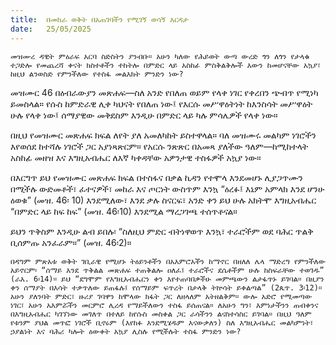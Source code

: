 ```yaml
---
title:  በመከራ ወቅት በአጠገባችን የሚገኝ ወሳኝ እርዳታ
date:   25/05/2025
---
```


`መዝሙረ ዳዊት ምዕራፍ አርባ ስድስትን ያንብቡ። አሁን ካለው የሕይወት ውጣ ውረድ ጎን ለጎን የታላቁ ተጋድሎ የመጨረሻ ቀናት ክስተቶችን ተከትሎ በምድር ላይ አስከፊ ምስቅልቅሎች እውን ከመሆናቸው አኳያ፣ ከዚህ ልንወስድ የምንችለው የተስፋ መልእክት ምንድን ነው?`

መዝሙር 46 በዕብራውያን መጽሐፍ—ስለ አንድ የበለጠ ወይም የላቀ ነገር የቀረበን ጭብጥ የሚነካ ይመስላል። የሱስ ከምድራዊ ሊቀ ካህናት የበለጠ ነው፤ የእርሱ መሥዋዕትነት ከእንስሳት መሥዋዕት ሁሉ የላቀ ነው፤ ሰማያዊው መቅደስም እንዲሁ በምድር ላይ ካሉ ምሳሌዎች የላቀ ነው።

በዚህ የመዝሙር መጽሐፍ ክፍል ለየት ያለ አመለካከት ይስተዋላል። ባለ መዝሙሩ መልካም ነገሮችን እየወሰደ ከተሻሉ ነገሮች ጋር አያነጻጽርም። የአርሱ ንጽጽር በአመጻ ያለችው ዓለም—ከሚከተላት አስከፊ መዘዝ እና እግዚአብሔር ለእኛ ካቀዳቸው አዎንታዊ ተስፋዎች አኳያ ነው።

በእርግጥ ይህ የመዝሙር መጽሐፍ ክፍል በተስፋና በቃል ኪዳን የተሞላ እንደመሆኑ ሊያጋጥሙን በሚችሉ ውድመቶች፣ ፈተናዎች፣ መከራ እና ጦርነት ውስጥም እንኳ “ዕረፉ፤ እኔም አምላክ እንደ ሆንሁ ዕወቁ” (መዝ. 46፡ 10) እንደሚለው፣ እንደ ቃሉ ስናርፍ፣ አንድ ቀን ይህ ሁሉ አክትሞ እግዚአብሔር “በምድር ላይ ከፍ ከፍ” (መዝ. 46፡10) እንደሚል ማረጋገጫ ተሰጥቶናል።

ይህን ጥቅስም እንዲሁ ልብ ይበሉ፡ “ስለዚህ ምድር ብትነዋወጥ እንኳ፣ ተራሮችም ወደ ባሕር ጥልቅ ቢሰምጡ አንፈራም።” (መዝ. 46፡2)።

`በዳግም ምጽአቱ ወቅት ገቢራዊ የሚሆኑ ትዕይንቶችን በአእምሮአችን ከማኖር በዘለለ ሌላ ማድረግ የምንችለው አይኖርም፡ “ሰማይ እንደ ጥቅልል መጽሐፍ ተጠቅልሎ ዐለፈ፤ ተራሮችና ደሴቶችም ሁሉ ከስፍራቸው ተወገዱ” (ራእ. 6፡14)። ይህ “ደግሞም የእግዚአብሔርን ቀን እየተጠባበቃችሁ መምጫውን ልታፋጥኑ ይገባል። በዚያን ቀን ሰማያት በእሳት ተቃጥለው ይጠፋሉ፤ የሰማይም ፍጥረት በታላቅ ትኵሳት ይቀልጣል” (2ጴጥ. 3፡12)። አሁን ያለንባት ምድር፣ ዙሪያ ገባዋን ከሞላው ክፋት ጋር ለዘላለም አትዘልቅም። ውሎ አድሮ የሚመጣው ነገር፣ አሁን አእምሯችን መርምሮ ሊረዳ የማይችለውን ተስፋ ይሰጠናል። ለአሁን ግን፣ እምነታችንን ጠብቀንና በእግዚአብሔር ካገኘነው መገለጥ በተለይ ከየሱስ መስቀል ጋር ራሳችንን ልናስተሳስር ይገባል። በዚህ ዓለም የቱንም ያህል መጥፎ ነገሮች ቢኖሩም (እየከፉ እንደሚሄዱም እናውቃለን) ስለ እግዚአብሔር መልካምነት፣ ኃያልነት እና ባሕሪ ካሎት ዕውቀት አኳያ ሊስሉ የሚችሉት ተስፋ ምንድን ነው?`